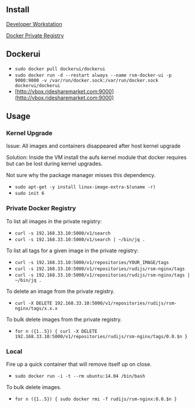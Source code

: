 ## Install

[Developer Workstation](install_developer_workstation.md)

[Docker Private Registry](registry/README.md)

## Dockerui

- `sudo docker pull dockerui/dockerui`
- `sudo docker run -d --restart always --name rsm-docker-ui -p 9000:9000 -v /var/run/docker.sock:/var/run/docker.sock dockerui/dockerui`
- [http://vbox.ridesharemarket.com:9000](http://vbox.ridesharemarket.com:9000)

## Usage

### Kernel Upgrade

Issue: All images and containers disappeared after host kernel upgrade

Solution: Inside the VM install the aufs kernel module that docker requires but can be lost during kernel upgrades. 

Not sure why the package manager misses this dependency.

- `sudo apt-get -y install linux-image-extra-$(uname -r)`
- `sudo init 6`

### Private Docker Registry

To list all images in the private registry:

- `curl -s 192.168.33.10:5000/v1/search`
- `curl -s 192.168.33.10:5000/v1/search | ~/bin/jq .`

To list all tags for a given image in the private registry:

- `curl -s 192.168.33.10:5000/v1/repositories/YOUR_IMAGE/tags`
- `curl -s 192.168.33.10:5000/v1/repositories/rudijs/rsm-nginx/tags`
- `curl -s 192.168.33.10:5000/v1/repositories/rudijs/rsm-nginx/tags | ~/bin/jq .`

To delete an image from the private registry.

- `curl -X DELETE 192.168.33.10:5000/v1/repositories/rudijs/rsm-nginx/tags/x.x.x`

To bulk delete images from the private registry.

- `for n ({1..5}) { curl -X DELETE 192.168.33.10:5000/v1/repositories/rudijs/rsm-nginx/tags/0.0.$n }`

### Local

Fire up a quick container that will remove itself up on close.

- `sudo docker run -i -t --rm ubuntu:14.04 /bin/bash`

To bulk delete images.

- `for n ({1..5}) { sudo docker rmi -f rudijs/rsm-nginx:0.0.$n }`


